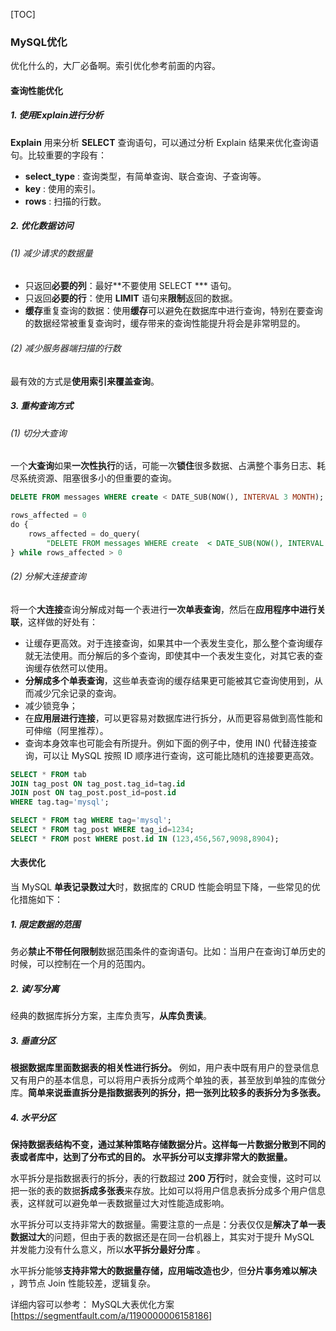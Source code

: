[TOC]

### MySQL优化

优化什么的，大厂必备啊。索引优化参考前面的内容。

#### 查询性能优化

##### 1. 使用Explain进行分析

**Explain** 用来分析 **SELECT** 查询语句，可以通过分析 Explain 结果来优化查询语句。比较重要的字段有：

- **select_type** : 查询类型，有简单查询、联合查询、子查询等。
- **key** : 使用的索引。
- **rows** : 扫描的行数。

##### 2. 优化数据访问

###### (1) 减少请求的数据量

- 只返回**必要的列**：最好**不要使用 SELECT *** 语句。
- 只返回**必要的行**：使用 **LIMIT** 语句来**限制**返回的数据。
- **缓存**重复查询的数据：使用**缓存**可以避免在数据库中进行查询，特别在要查询的数据经常被重复查询时，缓存带来的查询性能提升将会是非常明显的。

###### (2) 减少服务器端扫描的行数

最有效的方式是**使用索引来覆盖查询**。

##### 3. 重构查询方式

###### (1) 切分大查询

一个**大查询**如果**一次性执行**的话，可能一次**锁住**很多数据、占满整个事务日志、耗尽系统资源、阻塞很多小的但重要的查询。

```sql
DELETE FROM messages WHERE create < DATE_SUB(NOW(), INTERVAL 3 MONTH);
```

```sql
rows_affected = 0
do {
    rows_affected = do_query(
        "DELETE FROM messages WHERE create  < DATE_SUB(NOW(), INTERVAL 3 MONTH) LIMIT 10000")
} while rows_affected > 0
```

###### (2) 分解大连接查询

将一个**大连接**查询分解成对每一个表进行**一次单表查询**，然后在**应用程序中进行关联**，这样做的好处有：

- 让缓存更高效。对于连接查询，如果其中一个表发生变化，那么整个查询缓存就无法使用。而分解后的多个查询，即使其中一个表发生变化，对其它表的查询缓存依然可以使用。
- **分解成多个单表查询**，这些单表查询的缓存结果更可能被其它查询使用到，从而减少冗余记录的查询。
- 减少锁竞争；
- 在**应用层进行连接**，可以更容易对数据库进行拆分，从而更容易做到高性能和可伸缩（阿里推荐）。
- 查询本身效率也可能会有所提升。例如下面的例子中，使用 IN() 代替连接查询，可以让 MySQL 按照 ID 顺序进行查询，这可能比随机的连接要更高效。

```sql
SELECT * FROM tab
JOIN tag_post ON tag_post.tag_id=tag.id
JOIN post ON tag_post.post_id=post.id
WHERE tag.tag='mysql';
```

```sql
SELECT * FROM tag WHERE tag='mysql';
SELECT * FROM tag_post WHERE tag_id=1234;
SELECT * FROM post WHERE post.id IN (123,456,567,9098,8904);
```



#### 大表优化

当 MySQL **单表记录数过大**时，数据库的 CRUD 性能会明显下降，一些常见的优化措施如下：

##### 1. 限定数据的范围

务必**禁止不带任何限制**数据范围条件的查询语句。比如：当用户在查询订单历史的时候，可以控制在一个月的范围内。

##### 2. 读/写分离

经典的数据库拆分方案，主库负责写，**从库负责读**。

##### 3. 垂直分区

**根据数据库里面数据表的相关性进行拆分。** 例如，用户表中既有用户的登录信息又有用户的基本信息，可以将用户表拆分成两个单独的表，甚至放到单独的库做分库。**简单来说垂直拆分是指数据表列的拆分，把一张列比较多的表拆分为多张表。** 

##### 4. 水平分区

**保持数据表结构不变，通过某种策略存储数据分片。这样每一片数据分散到不同的表或者库中，达到了分布式的目的。 水平拆分可以支撑非常大的数据量。** 

水平拆分是指数据表行的拆分，表的行数超过 **200 万行**时，就会变慢，这时可以把一张的表的数据**拆成多张表**来存放。比如可以将用户信息表拆分成多个用户信息表，这样就可以避免单一表数据量过大对性能造成影响。

水平拆分可以支持非常大的数据量。需要注意的一点是：分表仅仅是**解决了单一表数据过大**的问题，但由于表的数据还是在同一台机器上，其实对于提升 MySQL 并发能力没有什么意义，所以**水平拆分最好分库** 。

水平拆分能够**支持非常大的数据量存储，应用端改造也少**，但**分片事务难以解决**  ，跨节点 Join 性能较差，逻辑复杂。

详细内容可以参考： MySQL大表优化方案[https://segmentfault.com/a/1190000006158186]

